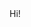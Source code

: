 <html>
  <head>
    <title>Website of Toy666228</title>
  </head>
  <body>
    Hi!
  </body>
</html>
